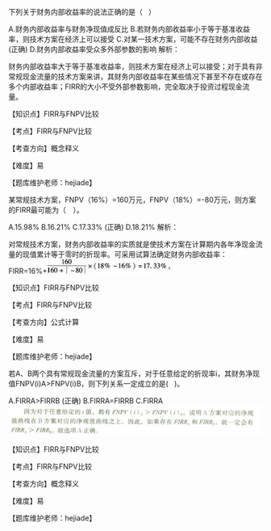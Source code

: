 <p>下列关于财务内部收益率的说法正确的是（ &nbsp; ）</p>
A.财务内部收益率与财务净现值成反比
B.若财务内部收益率小于等于基准收益率，则技术方案在经济上可以接受
C.对某一技术方案，可能不存在财务内部收益  (正确)
D.财务内部收益率受众多外部参数的影响
解析：<p>财务内部收益率大于等于基准收益率，则技术方案在经济上可以接受；对于具有非常规现金流量的技术方案来讲，其财务内部收益率在某些情况下甚至不存在或存在多个内部收益率；FIRR的大小不受外部参数影响，完全取决于投资过程现金流量。</p><p>【知识点】FIRR与FNPV比较</p><p>【考点】FIRR与FNPV比较</p><p>【考查方向】概念释义</p><p>【难度】易</p><p>【题库维护老师：hejiade】</p>
<p>某常规技术方案，FNPV（16%）=160万元，FNPV（18%）=-80万元，则方案的FIRR最可能为（　）。</p>
A.15.98%
B.16.21%
C.17.33%  (正确)
D.18.21%
解析：<p>对常规技术方案，财务内部收益率的实质就是使技术方案在计算期内各年净现金流量的现值累计等于零时的折现率。可采用试算法确定财务内部收益率：FIRR=16%+<img src="../四、FIRR与FNPV比较_images/6377449749977608843573154.jpg" data-catchresult="img_catchSuccess"/></p><p>【知识点】FIRR与FNPV比较</p><p>【考点】FIRR与FNPV比较</p><p>【考查方向】公式计算</p><p>【难度】易</p><p>【题库维护老师：hejiade】</p>
<p>若A、B两个具有常规现金流量的方案互斥，对于任意给定的折现率i，其财务净现值FNPV(i)A&gt;FNPV(i)B，则下列关系一定成立的是( &nbsp; )。</p>
A.FIRRA>FIRRB  (正确)
B.FIRRA=FIRRB
C.FIRRA<FIRRB
D.FIRRA与FIRRB的关系不能确定
解析：<p><img src="../四、FIRR与FNPV比较_images/6377457207111831248519574.png" title="图片15.png" data-catchresult="img_catchSuccess"/></p><p>【知识点】FIRR与FNPV比较</p><p>【考点】FIRR与FNPV比较</p><p>【考查方向】概念释义</p><p>【难度】易</p><p>【题库维护老师：hejiade】</p>
